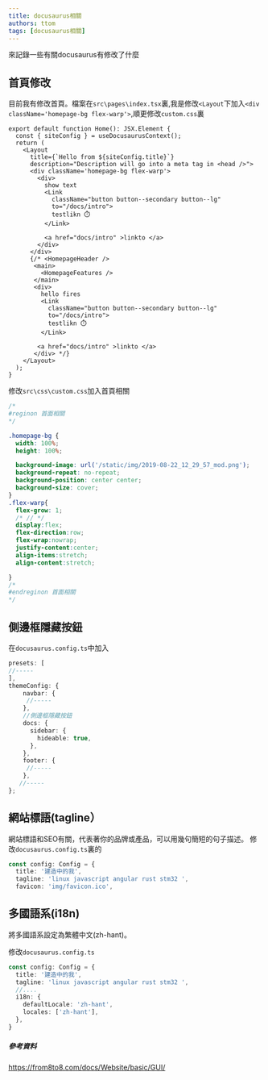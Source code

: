 ```yaml
---
title: docusaurus相關
authors: ttom
tags: [docusaurus相關]
---
```

來記錄一些有關docusaurus有修改了什麼
<!--truncate-->

首頁修改
------
目前我有修改首頁。檔案在`src\pages\index.tsx`裏,我是修改`<Layout`下加入`<div className='homepage-bg flex-warp'>`,順更修改`custom.css`裏
```tsx
export default function Home(): JSX.Element {
  const { siteConfig } = useDocusaurusContext();
  return (
    <Layout
      title={`Hello from ${siteConfig.title}`}
      description="Description will go into a meta tag in <head />">
      <div className='homepage-bg flex-warp'>
        <div>
          show text
          <Link
            className="button button--secondary button--lg"
            to="/docs/intro">
            testlikn ⏱️
          </Link>

          <a href="docs/intro" >linkto </a>
        </div>
      </div>
      {/* <HomepageHeader />
       <main>
         <HomepageFeatures />
       </main>
       <div>
         hello fires
         <Link
           className="button button--secondary button--lg"
           to="/docs/intro">
           testlikn ⏱️
         </Link>

        <a href="docs/intro" >linkto </a>
       </div> */}
    </Layout>
  );
}
```
修改`src\css\custom.css`加入首頁相關
```css
/* 
#reginon 首面相關 
*/ 

.homepage-bg {
  width: 100%;
  height: 100%;

  background-image: url('/static/img/2019-08-22_12_29_57_mod.png');
  background-repeat: no-repeat;
  background-position: center center;
  background-size: cover;
}
.flex-warp{
  flex-grow: 1;
  /* // */
  display:flex;
  flex-direction:row;
  flex-wrap:nowrap;
  justify-content:center;
  align-items:stretch;
  align-content:stretch;

}
/* 
#endreginon 首面相關 
*/
```
側邊框隱藏按鈕
-------
在`docusaurus.config.ts`中加入
```ts
presets: [
//-----
],
themeConfig: {
    navbar: {
     //-----
    },
    //側邊框隱藏按鈕
    docs: {
      sidebar: {
        hideable: true,
      },
    },
    footer: {
     //-----
    },
   //-----
};
```   
網站標語(tagline）
------
網站標語和SEO有關，代表著你的品牌或產品，可以用幾句簡短的句子描述。
修改`docusaurus.config.ts`裏的

```ts
const config: Config = {
  title: '建造中的我',
  tagline: 'linux javascript angular rust stm32 ',
  favicon: 'img/favicon.ico',
```
多國語系(i18n)
------

將多國語系設定為繁體中文(zh-hant)。

修改`docusaurus.config.ts`

```ts
const config: Config = {
  title: '建造中的我',
  tagline: 'linux javascript angular rust stm32 ',
  //....
  i18n: {
    defaultLocale: 'zh-hant',
    locales: ['zh-hant'],
  },
}
```



##### 參考資料
https://from8to8.com/docs/Website/basic/GUI/